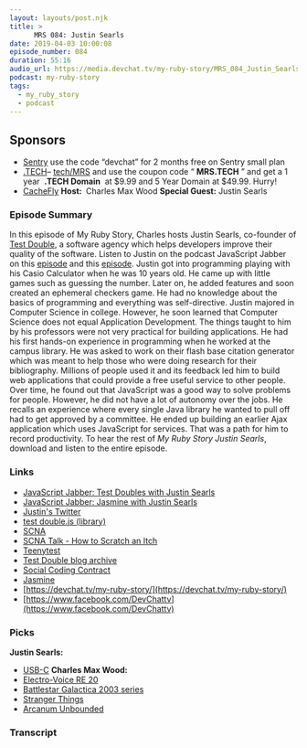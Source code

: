 ```yaml
---
layout: layouts/post.njk
title: >
      MRS 084: Justin Searls
date: 2019-04-03 10:00:08
episode_number: 084
duration: 55:16
audio_url: https://media.devchat.tv/my-ruby-story/MRS_084_Justin_Searls.mp3
podcast: my-ruby-story
tags: 
  - my_ruby_story
  - podcast
---
```


## **Sponsors**

- [Sentry](http://sentry.io/)&nbsp;use the code “devchat” for 2 months free on Sentry small plan
- [.TECH](https://get.tech/)–&nbsp;[tech/MRS](https://get.tech/?&coupon=MRS.TECH&utm_source=Influencer&utm_medium=Podcast&utm_campaign=MyRubyStory)&nbsp;and&nbsp;use the coupon code “ **MRS.TECH** ”&nbsp;and get a 1 year&nbsp; **.TECH Domain** &nbsp;at $9.99 and 5 Year Domain at $49.99. Hurry!
- [CacheFly](https://www.cachefly.com/)
**Host:&nbsp;** Charles Max Wood **Special Guest:** Justin Searls
### **Episode Summary**
In this episode of My Ruby Story, Charles hosts Justin Searls, co-founder of [Test Double](http://testdouble.com/), a software agency which helps developers improve their quality of the software. Listen to Justin on the podcast JavaScript Jabber on this [episode](https://devchat.tv/js-jabber/226-jsj-test-doubles-with-justin-searls/) and this [episode](https://devchat.tv/js-jabber/038-jsj-jasmine-with-justin-searls/). Justin got into programming playing with his Casio Calculator when he was 10 years old. He came up with little games such as guessing the number. Later on, he added features and soon created an ephemeral checkers game. He had no knowledge about the basics of programming and everything was self-directive. Justin majored in Computer Science in college. However, he soon learned that Computer Science does not equal Application Development. The things taught to him by his professors were not very practical for building applications. He had his first hands-on experience in programming when he worked at the campus library. He was asked to work on their flash base citation generator which was meant to help those who were doing research for their bibliography. Millions of people used it and its feedback led him to build web applications that could provide a free useful service to other people. Over time, he found out that JavaScript was a good way to solve problems for people. However, he did not have a lot of autonomy over the jobs. He recalls an experience where every single Java library he wanted to pull off had to get approved by a committee. He ended up building an earlier Ajax application which uses JavaScript for services. That was a path for him to record productivity. To hear the rest of _My Ruby Story Justin Searls_, download and listen&nbsp;to the entire episode.
### **Links**

- [JavaScript Jabber: Test Doubles with Justin Searls](https://devchat.tv/ruby-rogues/rr-403-rails-needs-active-deployment-with-stefan-wintermeyer/)
- [JavaScript Jabber: Jasmine with Justin Searls](https://devchat.tv/js-jabber/038-jsj-jasmine-with-justin-searls/)
- [Justin's Twitter](https://twitter.com/searls)
- [test double.js (library)](https://github.com/testdouble/testdouble.js)
- [SCNA](http://scna.softwarecraftsmanship.org/)
- [SCNA Talk - How to Scratch an Itch](http://blog.testdouble.com/posts/2016-12-01-a-creativity-talk.html)
- [Teenytest](https://github.com/testdouble/teenytest)
- [Test Double blog archive](http://blog.testdouble.com/archive)
- [Social Coding Contract](http://blog.testdouble.com/posts/2014-12-02-the-social-coding-contract.html)
- [Jasmine](https://jasmine.github.io/)
- [https://devchat.tv/my-ruby-story/](https://devchat.tv/my-ruby-story/)
- [https://www.facebook.com/DevChattv](https://www.facebook.com/DevChattv)

### **Picks**
 **Justin Searls:**
- [USB-C](https://en.wikipedia.org/wiki/USB-C)
**Charles Max Wood:**
- [Electro-Voice RE 20](http://www.electrovoice.com/product.php?id=91)
- [Battlestar Galactica&nbsp;2003 series](https://www.imdb.com/title/tt0314979/)
- [Stranger Things](https://www.netflix.com/ph/title/80057281)
- [Arcanum Unbounded](https://brandonsanderson.com/books/cosmere-short-fiction/arcanum-unbounded/)


### Transcript


